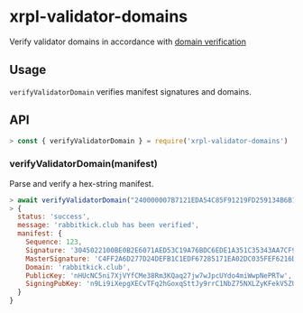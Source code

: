 # xrpl-validator-domains
Verify validator domains in accordance with [domain verification](https://xrpl.org/xrp-ledger-toml.html#domain-verification)

## Usage
`verifyValidatorDomain` verifies manifest signatures and domains.

## API
```js
> const { verifyValidatorDomain } = require('xrpl-validator-domains')
```

### verifyValidatorDomain(manifest)
Parse and verify a hex-string manifest.
```js
> await verifyValidatorDomain("240000007B7121EDA54C85F91219FD259134B6B126AD64AE7204B81DD4052510657E1A5697246AD27321032F7ACF6D67C42C9C898F576F92FE4638EB6C88D0DC7F6710AF00ED6BF50D97D676473045022100BE0B2E6071AED53C19A76BDC6EDE1A351C35343AA7CF917587F93C9D85C5A7B702207135F72654DC3AD70FE8A4DEB128965268A312DFB3E9A7C68BA8E9A8931F4285770F7261626269746B69636B2E636C7562701240C4FF2A6D277D24DEFB1C1EDF67285171EA02DC035FEF6216DEE41019CE41611AD4430AF59938DC505E538CCF669D521AC2A456C3805FE3CA85BB10B2A691B50B")
> {
  status: 'success',
  message: 'rabbitkick.club has been verified',
  manifest: {
    Sequence: 123,
    Signature: '3045022100BE0B2E6071AED53C19A76BDC6EDE1A351C35343AA7CF917587F93C9D85C5A7B702207135F72654DC3AD70FE8A4DEB128965268A312DFB3E9A7C68BA8E9A8931F4285',
    MasterSignature: 'C4FF2A6D277D24DEFB1C1EDF67285171EA02DC035FEF6216DEE41019CE41611AD4430AF59938DC505E538CCF669D521AC2A456C3805FE3CA85BB10B2A691B50B',
    Domain: 'rabbitkick.club',
    PublicKey: 'nHUcNC5ni7XjVYfCMe38Rm3KQaq27jw7wJpcUYdo4miWwpNePRTw',
    SigningPubKey: 'n9Li9iXepgXECvTFq2hGoxqSttJy9rrC1NbZ75NXLZyKFekV5ZU1'
  }
}
```



